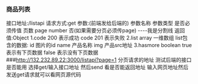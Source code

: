 ### 商品列表
接口地址:/listapi
请求方式:get
参数:(前端发给后端的)
参数名称  参数类型 是否必须传值
页数 page  number     否(如果需要分页必须传page)
----我是分割线
返回值:Object
1.code  200  表示成功
  code  201  表示失败
2.list array 一维数组
list包含的数据:
id      图片的id
name    产品名称
img     产品src地址
3.hasmore boolean
true 表示有下页数据
false 表示没有下页数据
###http://132.232.89.22:3000/listapi?page=1 分页请求的地址 测试后端的接口是否能用 选择get/输入接口地址 然后send 看是否能返回地址
输入网页地址然后发送get请求就可以看网页源代码

